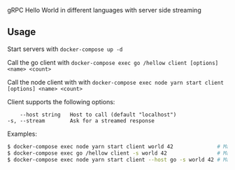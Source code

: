 gRPC Hello World in different languages with server side streaming

## Usage

Start servers with `docker-compose up -d`

Call the go client with `docker-compose exec go /hellow client [options] <name> <count>`

Call the node client with with `docker-compose exec node yarn start client [options] <name> <count>`

Client supports the following options:
```
    --host string   Host to call (default "localhost")
-s, --stream        Ask for a streamed response
```

Examples:
```sh
$ docker-compose exec node yarn start client world 42              # Make a simple node to node call
$ docker-compose exec go /hellow client -s world 42                # Make a streamed go to go call
$ docker-compose exec node yarn start client --host go -s world 42 # Make a streamed node to go call
```
